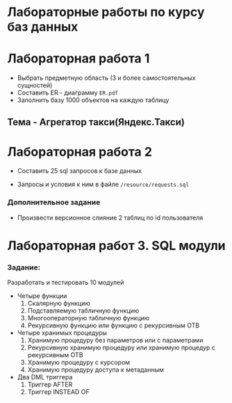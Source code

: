 # Лабораторные работы по курсу баз данных

# Лабораторная работа 1
* Выбрать предметную область (3 и более самостоятельных сущностей)
* Составить ER - диаграмму `ER.pdf`
* Заполнить базу 1000 объектов на каждую таблицу
## Тема - Агрегатор такси(Яндекс.Такси)

# Лабораторная работа 2
* Составить 25 sql запросов к базе данных

+ Запросы и условия к ним в файле `/resource/requests.sql`
### Дополнительное задание
* Произвести версионное слияние 2 таблиц по id пользователя

# Лабораторная работ 3. SQL модули
### Задание:  
Разработать и тестировать 10 модулей
* Четыре функции
  1. Скалярную функцию
  2. Подставляемую табличную функцию
  3. Многооператорную табличную функцию
  4. Рекурсивную функцию или функцию с рекурсивным ОТВ
* Четыре хранимых процедуры
  1. Хранимую процедуру без параметров или с параметрами
  2. Рекурсивную хранимую процедуру или хранимую процедур с рекурсивным ОТВ
  3. Хранимую процедуру с курсором
  4. Хранимую процедуру доступа к метаданным
* Два DML триггера
  1. Триггер AFTER
  2. Триггер INSTEAD OF
